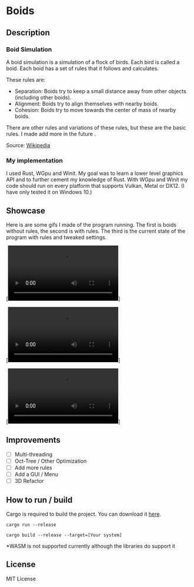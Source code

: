 # Boids

## Description
### Boid Simulation
A boid simulation is a simulation of a flock of birds. Each bird is called a boid. Each boid has a set of rules that it follows and calculates. 

These rules are:
- Separation: Boids try to keep a small distance away from other objects (including other boids).
- Alignment: Boids try to align themselves with nearby boids.
- Cohesion: Boids try to move towards the center of mass of nearby boids.

There are other rules and variations of these rules, but these are the basic rules. I made add more in the future .

Source: [Wikipedia](https://en.wikipedia.org/wiki/Boids)

### My implementation
I used Rust, WGpu and Winit. My goal was to learn a lower level graphics API and to further cement my knowledge of Rust. With WGpu and Winit my code should run on every platform that supports Vulkan, Metal or DX12. (I have only tested it on Windows 10.) 

## Showcase
Here is are some gifs I made of the program running. The first is boids without rules, the second is with rules. The third is the current state of the program with rules and tweaked settings.

[![Boids Without Rules](https://i.imgur.com/cFLFrEi.mp4)]

[![Boids Beta](https://i.imgur.com/GmyLm3g.mp4)]

[![Boids Current](https://i.imgur.com/sBDxgYi.mp4)]


## Improvements
- [ ] Multi-threading
- [ ] Oct-Tree / Other Optimization
- [ ] Add more rules
- [ ] Add a GUI / Menu
- [ ] 3D Refactor

## How to run / build
Cargo is required to build the project. You can download it [here](https://www.rust-lang.org/tools/install).

`cargo run --release`

`cargo build --release --target=[Your system]`

*WASM is not supported currently although the libraries do support it

## License
MIT License

